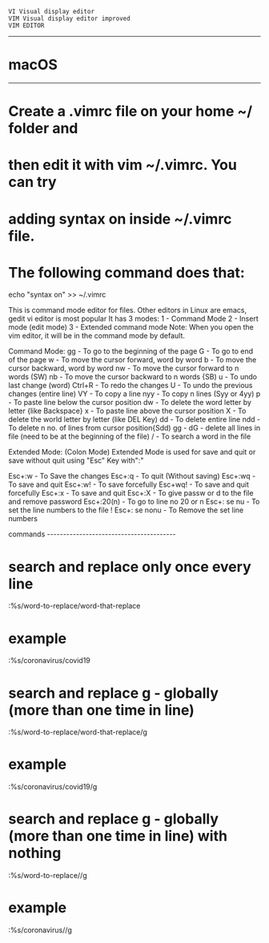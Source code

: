    VI Visual display editor
    VIM Visual display editor improved
    VIM EDITOR



*************************************************
# macOS
*************************************************
# Create a .vimrc file on your home ~/ folder and
# then edit it with vim ~/.vimrc. You can try 
# adding syntax on inside ~/.vimrc file. 
# The following command does that:
echo "syntax on" >> ~/.vimrc




This is command mode editor for files. Other editors in Linux are emacs, gedit vi editor is most popular
It has 3 modes:
1 - Command Mode
2 - Insert mode (edit mode)
3 - Extended command mode
Note: When you open the vim editor, it will be in the command mode by default.

Command Mode:
gg - To go to the beginning of the page
G - To go to end of the page
w - To move the cursor forward, word by word
b - To move the cursor backward, word by word
nw - To move the cursor forward to n words (SW)
nb - To move the cursor backward to n words {SB)
u - To undo last change (word)
Ctrl+R - To redo the changes
U - To undo the previous changes (entire line)
VY - To copy a line
nyy - To copy n lines (Syy or 4yy)
p - To paste line below the cursor position
dw - To delete the word letter by letter {like Backspace}
x - To paste line above the cursor position
X - To delete the world letter by letter (like DEL Key)
dd - To delete entire line
ndd - To delete n no. of lines from cursor position{Sdd)
gg - dG - delete all lines in file (need to be at the beginning of the file)
/ - To search a word in the file


Extended Mode: (Colon Mode)
Extended Mode is used for save and quit or save without quit using "Esc" Key with":"

Esc+:w - To Save the changes
Esc+:q - To quit (Without saving)
Esc+:wq - To save and quit
Esc+:w! - To save forcefully
Esc+wq! - To save and quit forcefully
Esc+:x - To save and quit
Esc+:X - To give passw or d to the file and remove password
Esc+:20(n) - To go to line no 20 or n
Esc+: se nu - To set the line numbers to the file !
Esc+: se nonu - To Remove the set line numbers


commands ----------------------------------------
# search and replace only once every line
:%s/word-to-replace/word-that-replace
# example
:%s/coronavirus/covid19

# search and replace g - globally (more than one time in line)
:%s/word-to-replace/word-that-replace/g
# example
:%s/coronavirus/covid19/g

# search and replace g - globally (more than one time in line) with nothing
:%s/word-to-replace//g
# example
:%s/coronavirus//g